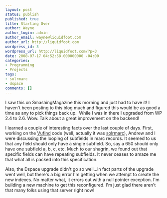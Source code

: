 ```yaml
---
layout: post
status: publish
published: true
title: Starting Over
author: Wayne
author_login: admin
author_email: wayne@liquidfoot.com
author_url: http://liquidfoot.com
wordpress_id: 3
wordpress_url: http://liquidfoot.com/?p=3
date: 2008-07-17 04:52:58.000000000 -04:00
categories:
- Programming
- Projects
tags:
- solrmarc
- dspace
comments: []
---
```

I saw this on SmashingMagazine this morning and just had to have it! I haven't been posting to this blog much and figured this would be as good a time as any to pick things back up.&nbsp; While I was in there I upgraded from WP 2.4 to 2.6. Wow. Talk about a great improvement on the backend!

I learned a couple of interesting facts over the last couple of days. First, working on the <a href="http://www.vufind.org">Vufind</a> code (well, actually it was <a title="SolrMarc" href="http://code.google.com/p/facebook-athenaeumhttp://code.google.com/p/solrmarc">solrmarc</a>), Andrew and I were discussing the looping of subfields in marc records. It seemed to us that any field should only have a single subfield. So, say a 650 should only have one subfield a, b, c, etc. Much to our shagrin, we found out that specific fields can have repeating subfields. It never ceases to amaze me that what all is packed into this specification.

Also, the Dspace upgrade didn't go so well...in fact parts of the upgrade went well, but there's a big error I'm getting when we attempt to create the new indexes. No matter what, it errors out with a null pointer exception. I'm building a new machine to get this reconfigured. I'm just glad there aren't that many folks using that server right now!

